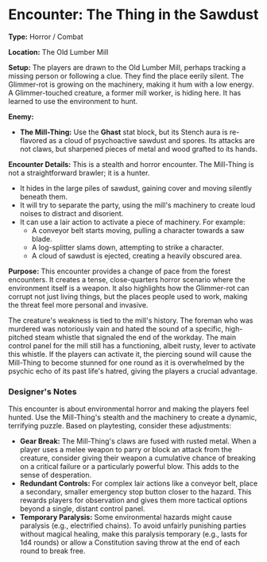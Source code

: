 # Encounter: The Thing in the Sawdust

**Type:** Horror / Combat

**Location:** The Old Lumber Mill

**Setup:**
The players are drawn to the Old Lumber Mill, perhaps tracking a missing person or following a clue. They find the place eerily silent. The Glimmer-rot is growing on the machinery, making it hum with a low energy. A Glimmer-touched creature, a former mill worker, is hiding here. It has learned to use the environment to hunt.

**Enemy:**
*   **The Mill-Thing:** Use the **Ghast** stat block, but its Stench aura is re-flavored as a cloud of psychoactive sawdust and spores. Its attacks are not claws, but sharpened pieces of metal and wood grafted to its hands.

**Encounter Details:**
This is a stealth and horror encounter. The Mill-Thing is not a straightforward brawler; it is a hunter.
*   It hides in the large piles of sawdust, gaining cover and moving silently beneath them.
*   It will try to separate the party, using the mill's machinery to create loud noises to distract and disorient.
*   It can use a lair action to activate a piece of machinery. For example:
    *   A conveyor belt starts moving, pulling a character towards a saw blade.
    *   A log-splitter slams down, attempting to strike a character.
    *   A cloud of sawdust is ejected, creating a heavily obscured area.

**Purpose:**
This encounter provides a change of pace from the forest encounters. It creates a tense, close-quarters horror scenario where the environment itself is a weapon. It also highlights how the Glimmer-rot can corrupt not just living things, but the places people used to work, making the threat feel more personal and invasive.

The creature's weakness is tied to the mill's history. The foreman who was murdered was notoriously vain and hated the sound of a specific, high-pitched steam whistle that signaled the end of the workday. The main control panel for the mill still has a functioning, albeit rusty, lever to activate this whistle. If the players can activate it, the piercing sound will cause the Mill-Thing to become stunned for one round as it is overwhelmed by the psychic echo of its past life's hatred, giving the players a crucial advantage.

### Designer's Notes
This encounter is about environmental horror and making the players feel hunted. Use the Mill-Thing's stealth and the machinery to create a dynamic, terrifying puzzle. Based on playtesting, consider these adjustments:

*   **Gear Break:** The Mill-Thing's claws are fused with rusted metal. When a player uses a melee weapon to parry or block an attack from the creature, consider giving their weapon a cumulative chance of breaking on a critical failure or a particularly powerful blow. This adds to the sense of desperation.
*   **Redundant Controls:** For complex lair actions like a conveyor belt, place a secondary, smaller emergency stop button closer to the hazard. This rewards players for observation and gives them more tactical options beyond a single, distant control panel.
*   **Temporary Paralysis:** Some environmental hazards might cause paralysis (e.g., electrified chains). To avoid unfairly punishing parties without magical healing, make this paralysis temporary (e.g., lasts for 1d4 rounds) or allow a Constitution saving throw at the end of each round to break free.
